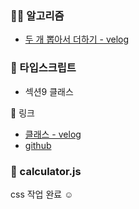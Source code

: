 ### 👩‍💻 알고리즘
- [두 개 뽑아서 더하기 - velog](https://velog.io/@fromzoo/Algorithm-%EB%91%90-%EA%B0%9C-%EB%BD%91%EC%95%84%EC%84%9C-%EB%8D%94%ED%95%98%EA%B8%B0)

### 📘 타입스크립트
- 섹션9 클래스

🔗 링크
- [클래스 - velog](https://velog.io/@fromzoo/%ED%81%B4%EB%9E%98%EC%8A%A4)
- [github](https://github.com/leemyungju9347/TypeScript/blob/main/learn-typescript/09_%ED%81%B4%EB%9E%98%EC%8A%A4.md)

### 🧮 calculator.js
css 작업 완료 ☺
